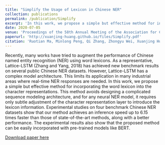 ```yaml
---
title: "Simplify the Usage of Lexicon in Chinese NER"
collection: publications
permalink: /publication/Simplify
excerpt: 'In this work, we propose a simple but effective method for incorporating the word lexicon into the character representations.'
date: 2020-07-05
venue: 'Proceedings of the 58th Annual Meeting of the Association for Computational Linguistics'
paperurl: 'http://xuanjing-huang.github.io/files/Simplify.pdf'
citation: 'Ruotian Ma, Minlong Peng, Qi Zhang, Zhongyu Wei, Xuanjing Huang: Simplify the Usage of Lexicon in Chinese NER. ACL 2020: 5951-5960'
---
```

Recently, many works have tried to augment the performance of Chinese named entity recognition (NER) using word lexicons. As a representative, Lattice-LSTM (Zhang and Yang, 2018) has achieved new benchmark results on several public Chinese NER datasets. However, Lattice-LSTM has a complex model architecture. This limits its application in many industrial areas where real-time NER responses are needed. In this work, we propose a simple but effective method for incorporating the word lexicon into the character representations. This method avoids designing a complicated sequence modeling architecture, and for any neural NER model, it requires only subtle adjustment of the character representation layer to introduce the lexicon information. Experimental studies on four benchmark Chinese NER datasets show that our method achieves an inference speed up to 6.15 times faster than those of state-of-the-art methods, along with a better performance. The experimental results also show that the proposed method can be easily incorporated with pre-trained models like BERT. 


[Download paper here](http://xuanjing-huang.github.io/files/Simplify.pdf)
